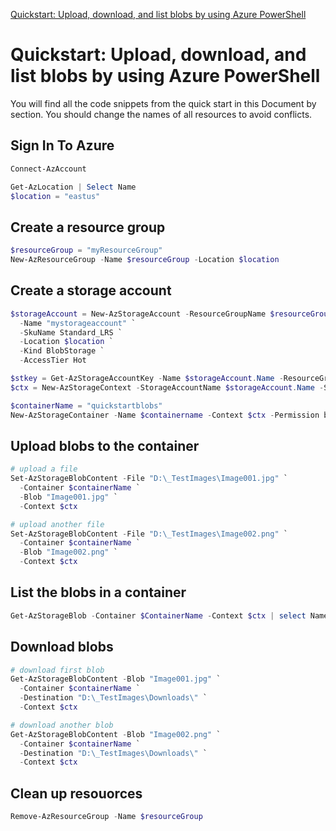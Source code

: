 [Quickstart: Upload, download, and list blobs by using Azure PowerShell](https://docs.microsoft.com/en-us/azure/storage/blobs/storage-quickstart-blobs-powershell)

# Quickstart: Upload, download, and list blobs by using Azure PowerShell

You will find all the code snippets from the quick start in this Document by section. You should change the names of all resources to avoid conflicts. 

## Sign In To Azure
``` PowerShell
Connect-AzAccount

Get-AzLocation | Select Name
$location = "eastus"

```

## Create a resource group
```PowerShell
$resourceGroup = "myResourceGroup"
New-AzResourceGroup -Name $resourceGroup -Location $location
```

## Create a storage account
```PowerShell
$storageAccount = New-AzStorageAccount -ResourceGroupName $resourceGroup `
  -Name "mystorageaccount" `
  -SkuName Standard_LRS `
  -Location $location `
  -Kind BlobStorage `
  -AccessTier Hot

$stkey = Get-AzStorageAccountKey -Name $storageAccount.Name -ResourceGroupName $resourcegroup 
$ctx = New-AzStorageContext -StorageAccountName $storageAccount.Name -StorageAccountKey $stkey[0].Value

$containerName = "quickstartblobs"
New-AzStorageContainer -Name $containername -Context $ctx -Permission blob

```

## Upload blobs to the container
```PowerShell
# upload a file
Set-AzStorageBlobContent -File "D:\_TestImages\Image001.jpg" `
  -Container $containerName `
  -Blob "Image001.jpg" `
  -Context $ctx 

# upload another file
Set-AzStorageBlobContent -File "D:\_TestImages\Image002.png" `
  -Container $containerName `
  -Blob "Image002.png" `
  -Context $ctx
  ```

## List the blobs in a container
```PowerShell
Get-AzStorageBlob -Container $ContainerName -Context $ctx | select Name
```

## Download blobs
```PowerShell
# download first blob
Get-AzStorageBlobContent -Blob "Image001.jpg" `
  -Container $containerName `
  -Destination "D:\_TestImages\Downloads\" `
  -Context $ctx 

# download another blob
Get-AzStorageBlobContent -Blob "Image002.png" `
  -Container $containerName `
  -Destination "D:\_TestImages\Downloads\" `
  -Context $ctx
```

## Clean up resouorces
```PowerShell
Remove-AzResourceGroup -Name $resourceGroup
```